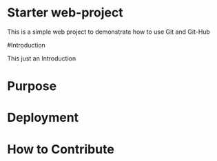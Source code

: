 # Starter web-project

This is a simple web project to demonstrate how to use Git and Git-Hub

#Introduction

This just an Introduction

# Purpose

# Deployment

# How to Contribute
